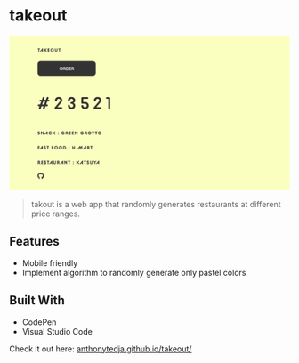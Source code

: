 # takeout

[![Website Preview](assets/preview.jpg)](https://anthonytedja.github.io/takeout/)

> takout is a web app that randomly generates restaurants at different price ranges.

## Features

- Mobile friendly
- Implement algorithm to randomly generate only pastel colors

## Built With

- CodePen
- Visual Studio Code

Check it out here: [anthonytedja.github.io/takeout/](https://anthonytedja.github.io/takeout/)
